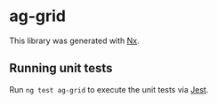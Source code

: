 # ag-grid

This library was generated with [Nx](https://nx.dev).

## Running unit tests

Run `ng test ag-grid` to execute the unit tests via [Jest](https://jestjs.io).
